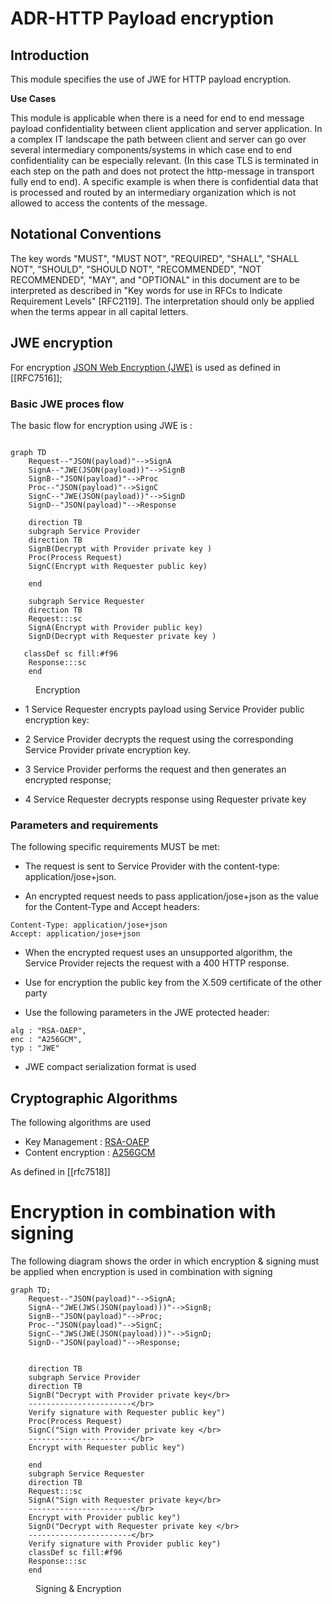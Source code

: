 
# ADR-HTTP Payload encryption



## Introduction

This module specifies the use of JWE for HTTP payload encryption.

**Use Cases**

This module is applicable when there is a need for end to end message payload confidentiality between client application and server application. 
In a complex IT landscape the path between client and server can go over several intermediary components/systems in which case end to end confidentiality can be especially relevant. (In this case TLS is terminated in each step on the path and does not protect the http-message in transport fully end to end).
A specific example is when there is confidential data that is processed and routed by an intermediary organization which is not allowed to access the contents of the message.

## Notational Conventions

   The key words "MUST", "MUST NOT", "REQUIRED", "SHALL", "SHALL NOT",
   "SHOULD", "SHOULD NOT", "RECOMMENDED", "NOT RECOMMENDED", "MAY", and
   "OPTIONAL" in this document are to be interpreted as described in
   "Key words for use in RFCs to Indicate Requirement Levels" [RFC2119].
   The interpretation should only be applied when the terms appear in
   all capital letters.


## JWE encryption

 For encryption [JSON Web Encryption (JWE)](https://datatracker.ietf.org/doc/html/rfc7516) is used as defined in [[RFC7516]];

### Basic JWE proces flow

The basic flow for encryption using JWE is :


```mermaid

graph TD
    Request--"JSON(payload)"-->SignA
    SignA--"JWE(JSON(payload))"-->SignB
    SignB--"JSON(payload)"-->Proc
    Proc--"JSON(payload)"-->SignC
    SignC--"JWE(JSON(payload))"-->SignD
    SignD--"JSON(payload)"-->Response

    direction TB
    subgraph Service Provider
    direction TB
    SignB(Decrypt with Provider private key )
    Proc(Process Request)
    SignC(Encrypt with Requester public key)   

    end

    subgraph Service Requester
    direction TB
    Request:::sc
    SignA(Encrypt with Provider public key)
    SignD(Decrypt with Requester private key )
	
   classDef sc fill:#f96
    Response:::sc
    end

```
<figure><figcaption>Encryption</figcaption></figure>


* 1 Service Requester encrypts payload using Service Provider public encryption key:

* 2 Service Provider decrypts the request using the corresponding Service Provider private encryption key.

* 3 Service Provider performs the request and then generates an encrypted response;

* 4 Service Requester decrypts response using Requester private key

### Parameters and requirements

The following specific requirements MUST be met:

* The request is sent to Service Provider with the content-type: application/jose+json.

* An encrypted request needs to pass application/jose+json as the value for the Content-Type and Accept headers:
```
Content-Type: application/jose+json
Accept: application/jose+json
```

* When the encrypted request uses an unsupported algorithm, the Service Provider rejects the request with a 400 HTTP response.

* Use for encryption the public key from the X.509 certificate of the other party
* Use the following parameters in the JWE protected header:
```
alg : "RSA-OAEP", 
enc : "A256GCM",
typ : "JWE"
```

* JWE compact serialization format is used

## Cryptographic Algorithms

The following algorithms are used
* Key Management : [RSA-OAEP](https://datatracker.ietf.org/doc/html/rfc7518#section-4.3)
* Content encryption : [A256GCM](https://datatracker.ietf.org/doc/html/rfc7518#section-5.3)

As defined in [[rfc7518]] 


# Encryption in combination with signing

The following diagram shows the order in which encryption & signing must be applied when encryption is used in combination with signing


```mermaid
graph TD;
    Request--"JSON(payload)"-->SignA;
    SignA--"JWE(JWS(JSON(payload)))"-->SignB;
    SignB--"JSON(payload)"-->Proc;
    Proc--"JSON(payload)"-->SignC;
    SignC--"JWS(JWE(JSON(payload)))"-->SignD;
    SignD--"JSON(payload)"-->Response;
    
    
    direction TB
    subgraph Service Provider
    direction TB
    SignB("Decrypt with Provider private key</br> 
    -----------------------</br>
    Verify signature with Requester public key")
    Proc(Process Request)
    SignC("Sign with Provider private key </br>
    -----------------------</br>
    Encrypt with Requester public key")    
    
    end
    subgraph Service Requester
    direction TB
    Request:::sc
    SignA("Sign with Requester private key</br>
    -----------------------</br>
    Encrypt with Provider public key")
    SignD("Decrypt with Requester private key </br>
    -----------------------</br>
    Verify signature with Provider public key")
    classDef sc fill:#f96
    Response:::sc
    end
```
<figure><figcaption>Signing & Encryption</figcaption></figure>
